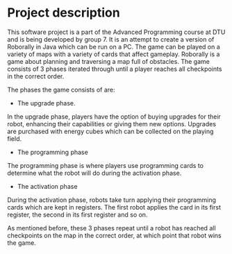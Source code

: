 #  Project description
This software project is a part of the Advanced Programming course at DTU and is being developed by group 7. 
It is an attempt to create a version of Roborally in Java which can be run on a PC. 
The game can be played on a variety of maps with a variety of cards that affect gameplay.
Roborally is a game about planning and traversing a map full of obstacles. 
The game consists of 3 phases iterated through until a player reaches all checkpoints in the correct order.

The phases the game consists of are:
* The upgrade phase.

In the upgrade phase, players have the option of buying upgrades for their robot, 
enhancing their capabilities or giving them new options. Upgrades are
purchased with energy cubes which can be collected on the playing field.

* The programming phase

The programming phase is where players use programming cards to determine 
what the robot will do during the activation phase.

- The activation phase

During the activation phase, robots take turn applying their programming cards 	which are kept in registers.
The first robot applies the card in its first register, the second in its first register and so on.

As mentioned before, these 3 phases repeat until a robot has reached all checkpoints on the map in the correct order, at which point that robot wins the game.